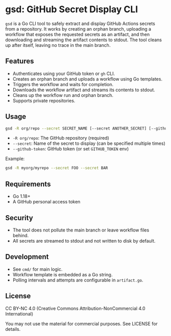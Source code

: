 # gsd: GitHub Secret Display CLI

`gsd` is a Go CLI tool to safely extract and display GitHub Actions secrets from a repository. It works by creating an orphan branch, uploading a workflow that exposes the requested secrets as an artifact, and then downloading and streaming the artifact contents to stdout. The tool cleans up after itself, leaving no trace in the main branch.

## Features
- Authenticates using your GitHub token or `gh` CLI.
- Creates an orphan branch and uploads a workflow using Go templates.
- Triggers the workflow and waits for completion.
- Downloads the workflow artifact and streams its contents to stdout.
- Cleans up the workflow run and orphan branch.
- Supports private repositories.

## Usage

```sh
gsd -R org/repo --secret SECRET_NAME [--secret ANOTHER_SECRET] [--github-token YOUR_TOKEN]
```

- `-R org/repo`: The GitHub repository (required)
- `--secret`: Name of the secret to display (can be specified multiple times)
- `--github-token`: GitHub token (or set `GITHUB_TOKEN` env)

Example:

```sh
gsd -R myorg/myrepo --secret FOO --secret BAR
```

## Requirements
- Go 1.18+
- A GitHub personal access token

## Security
- The tool does not pollute the main branch or leave workflow files behind.
- All secrets are streamed to stdout and not written to disk by default.

## Development
- See `cmd/` for main logic.
- Workflow template is embedded as a Go string.
- Polling intervals and attempts are configurable in `artifact.go`.

## License
CC BY-NC 4.0 (Creative Commons Attribution-NonCommercial 4.0 International)

You may not use the material for commercial purposes. See LICENSE for details.
